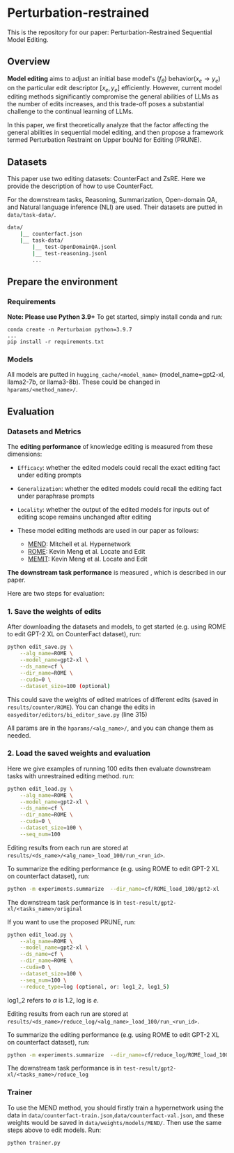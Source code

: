 # Perturbation-restrained

This is the repository for our paper: Perturbation-Restrained Sequential Model Editing.

## Overview
**Model editing** aims to adjust an initial base model's $(f_\theta)$ behavior($x_e \rightarrow y_e$) on the particular edit descriptor $[x_e, y_e]$ efficiently.
However, current model editing methods significantly compromise the general abilities of LLMs as the number of edits increases, and this trade-off poses a substantial challenge to the continual learning of LLMs.

In this paper, we first theoretically analyze that the factor affecting the general abilities in sequential model editing, and then propose a framework termed Perturbation Restraint on Upper bouNd for Editing (PRUNE).


## Datasets
This paper use two editing datasets: CounterFact and ZsRE.
Here we provide the description of how to use CounterFact.

For the downstream tasks, Reasoning, Summarization, Open-domain QA, and Natural language inference (NLI) are used. Their datasets are putted in `data/task-data/`.

```bash
data/
    |__ counterfact.json
    |__ task-data/
        |__ test-OpenDomainQA.jsonl
        |__ test-reasoning.jsonl
        ...
```


## Prepare the environment

### Requirements

**Note: Please use Python 3.9+**
To get started, simply install conda and run:

```shell
conda create -n Perturbaion python=3.9.7
...
pip install -r requirements.txt
```

### Models
All models are putted in `hugging_cache/<model_name>` (model_name=gpt2-xl, llama2-7b, or llama3-8b).
These could be changed in `hparams/<method_name>/`.


## Evaluation

### Datasets and Metrics
The **editing performance** of knowledge editing is measured from these dimensions:

- `Efficacy`: whether the edited models could recall the exact editing fact under editing prompts
- `Generalization`: whether the edited models could recall the editing fact under paraphrase prompts
- `Locality`: whether the output of the edited models for inputs out of editing scope remains unchanged after editing


- These model editing methods are used in our paper as follows:
  - [MEND](https://github.com/eric-mitchell/mend): Mitchell et al. Hypernetwork
  - [ROME](https://github.com/kmeng01/rome): Kevin Meng et al. Locate and Edit
  - [MEMIT](https://github.com/kmeng01/memit): Kevin Meng et al. Locate and Edit

**The downstream task performance** is measured , which is described in our paper.

Here are two steps for evaluation:

### 1. Save the weights of edits
After downloading the datasets and models, to get started (e.g. using ROME to edit GPT-2 XL on CounterFact dataset), run:
```bash
python edit_save.py \
    --alg_name=ROME \
    --model_name=gpt2-xl \
    --ds_name=cf \
    --dir_name=ROME \
    --cuda=0 \
    --dataset_size=100 (optional)
```
This could save the weights of edited matrices of different edits (saved in `results/counter/ROME`).
You can change the edits in `easyeditor/editors/bi_editor_save.py` (line 315)

All params are in the `hparams/<alg_name>/`, and you can change them as needed.

### 2. Load the saved weights and evaluation

Here we give examples of running 100 edits then evaluate downstream tasks with unrestrained editing method.
run:

```bash
python edit_load.py \
    --alg_name=ROME \
    --model_name=gpt2-xl \
    --ds_name=cf \
    --dir_name=ROME \
    --cuda=0 \
    --dataset_size=100 \
    --seq_num=100
```
Editing results from each run are stored at `results/<ds_name>/<alg_name>_load_100/run_<run_id>`.


To summarize the editing performance (e.g. using ROME to edit GPT-2 XL on counterfact dataset), run:

```bash
python -m experiments.summarize  --dir_name=cf/ROME_load_100/gpt2-xl
```

The downstream task performance is in `test-result/gpt2-xl/<tasks_name>/original`


If you want to use the proposed PRUNE, run:

```bash
python edit_load.py \
    --alg_name=ROME \
    --model_name=gpt2-xl \
    --ds_name=cf \
    --dir_name=ROME \
    --cuda=0 \
    --dataset_size=100 \
    --seq_num=100 \
    --reduce_type=log (optional, or: log1_2, log1_5)
```
log1_2 refers to $\alpha$ is 1.2, log is $e$.

Editing results from each run are stored at `results/<ds_name>/reduce_log/<alg_name>_load_100/run_<run_id>`.


To summarize the editing performance (e.g. using ROME to edit GPT-2 XL on counterfact dataset), run:

```bash
python -m experiments.summarize  --dir_name=cf/reduce_log/ROME_load_100/gpt2-xl
```

The downstream task performance is in `test-result/gpt2-xl/<tasks_name>/reduce_log`



### Trainer
To use the MEND method, you should firstly train a hypernetwork using the data in `data/counterfact-train.json`,`data/counterfact-val.json`, and these weights would be saved in `data/weights/models/MEND/`.
Then use the same steps above to edit models.
Run:

```bash
python trainer.py
```




